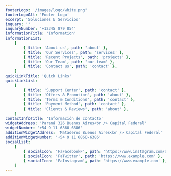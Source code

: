 ```yaml
---
footerLogo: '/images/logo/white.png'
footerLogoAlt: 'Footer Logo'
excerpt: 'Soluciones & Servicios'
inquary: ''
inquaryNumber: '+12345 879 854'
informationTitle: 'Information'
informationList:
    [
        { title: 'About us', path: 'about' },
        { title: 'Our Services', path: 'services' },
        { title: 'Recent Projects', path: 'projects' },
        { title: 'Our Team', path: 'our-team' },
        { title: 'Contact us', path: 'contact' },
    ]
quickLinkTitle: 'Quick Links'
quickLinkList:
    [
        { title: 'Support Center', path: 'contact' },
        { title: 'Offers & Promotion', path: 'about' },
        { title: 'Terms & Conditions', path: 'contact' },
        { title: 'Payment Method', path: 'contact' },
        { title: 'Clients & Reviews', path: 'about' },
    ]
contactInfoTitle: 'Información de contacto'
widgetAddress: 'Paraná 326 Buenos Aires<br /> Capital Federal'
widgetNumber: '+54 9 11 6860-6386'
additionWidgetAddress: 'Mataderos Buenos Aires<br /> Capital Federal'
additionWidgetNumber: '+54 9 11 6860-6386'
socialList:
    [
        { socialIcon: 'FaFacebookF', path: 'https://www.instagram.com/amarilla_construir/' },
        { socialIcon: 'FaTwitter', path: 'https://www.example.com' },
        { socialIcon: 'FaInstagram', path: 'https://www.example.com' },
    ]
---
```

